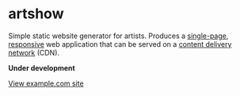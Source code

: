 # artshow

Simple static website generator for artists. Produces a [single-page][], [responsive][] web application that can be served on a [content delivery network][] (CDN).

**Under development**

[View example.com site](http://artshow.betweenconcepts.com/)

[content delivery network]:https://en.wikipedia.org/wiki/Content_delivery_network
[responsive]:https://en.wikipedia.org/wiki/Responsive_web_design
[single-page]:https://en.wikipedia.org/wiki/Single-page_application
